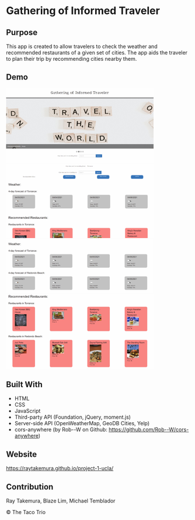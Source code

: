 # Gathering of Informed Traveler

## Purpose
This app is created to allow travelers to check the weather and recommended 
restaurants of a given set of cities. The app aids the traveler to plan 
their trip by recommending cities nearby them.


## Demo
<img src="./assets/images/demo1.png" alt='first picture of demo' width=404>
<img src="./assets/images/demo2.png" alt='second picture of demo' width=404>
<img src="./assets/images/demo3.png" alt='third picture of demo' width=404>
<img src="./assets/images/demo4.png" alt='third picture of demo' width=404>

## Built With
* HTML
* CSS
* JavaScript
* Third-party API (Foundation, jQuery, moment.js)
* Server-side API (OpenWeatherMap, GeoDB Cities, Yelp)
* cors-anywhere (by Rob--W on Github: https://github.com/Rob--W/cors-anywhere)

## Website
https://raytakemura.github.io/project-1-ucla/

## Contribution
Ray Takemura, Blaze Lim, Michael Temblador 

&copy; The Taco Trio
